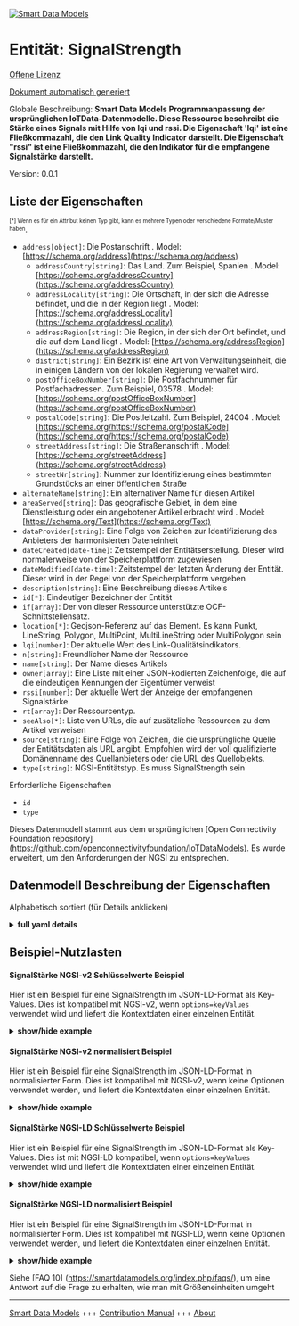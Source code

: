 <!-- 10-Header -->  
[![Smart Data Models](https://smartdatamodels.org/wp-content/uploads/2022/01/SmartDataModels_logo.png "Logo")](https://smartdatamodels.org)  
Entität: SignalStrength  
=======================<!-- /10-Header -->  
<!-- 15-License -->  
[Offene Lizenz](https://github.com/smart-data-models//dataModel.OCF/blob/master/SignalStrength/LICENSE.md)  
[Dokument automatisch generiert](https://docs.google.com/presentation/d/e/2PACX-1vTs-Ng5dIAwkg91oTTUdt8ua7woBXhPnwavZ0FxgR8BsAI_Ek3C5q97Nd94HS8KhP-r_quD4H0fgyt3/pub?start=false&loop=false&delayms=3000#slide=id.gb715ace035_0_60)  
<!-- /15-License -->  
<!-- 20-Description -->  
Globale Beschreibung: **Smart Data Models Programmanpassung der ursprünglichen IoTData-Datenmodelle. Diese Ressource beschreibt die Stärke eines Signals mit Hilfe von lqi und rssi. Die Eigenschaft 'lqi' ist eine Fließkommazahl, die den Link Quality Indicator darstellt. Die Eigenschaft "rssi" ist eine Fließkommazahl, die den Indikator für die empfangene Signalstärke darstellt.**  
Version: 0.0.1  
<!-- /20-Description -->  
<!-- 30-PropertiesList -->  

## Liste der Eigenschaften  

<sup><sub>[*] Wenn es für ein Attribut keinen Typ gibt, kann es mehrere Typen oder verschiedene Formate/Muster haben</sub></sup>.  
- `address[object]`: Die Postanschrift  . Model: [https://schema.org/address](https://schema.org/address)	- `addressCountry[string]`: Das Land. Zum Beispiel, Spanien  . Model: [https://schema.org/addressCountry](https://schema.org/addressCountry)  
	- `addressLocality[string]`: Die Ortschaft, in der sich die Adresse befindet, und die in der Region liegt  . Model: [https://schema.org/addressLocality](https://schema.org/addressLocality)  
	- `addressRegion[string]`: Die Region, in der sich der Ort befindet, und die auf dem Land liegt  . Model: [https://schema.org/addressRegion](https://schema.org/addressRegion)  
	- `district[string]`: Ein Bezirk ist eine Art von Verwaltungseinheit, die in einigen Ländern von der lokalen Regierung verwaltet wird.    
	- `postOfficeBoxNumber[string]`: Die Postfachnummer für Postfachadressen. Zum Beispiel, 03578  . Model: [https://schema.org/postOfficeBoxNumber](https://schema.org/postOfficeBoxNumber)  
	- `postalCode[string]`: Die Postleitzahl. Zum Beispiel, 24004  . Model: [https://schema.org/https://schema.org/postalCode](https://schema.org/https://schema.org/postalCode)  
	- `streetAddress[string]`: Die Straßenanschrift  . Model: [https://schema.org/streetAddress](https://schema.org/streetAddress)  
	- `streetNr[string]`: Nummer zur Identifizierung eines bestimmten Grundstücks an einer öffentlichen Straße    
- `alternateName[string]`: Ein alternativer Name für diesen Artikel  - `areaServed[string]`: Das geografische Gebiet, in dem eine Dienstleistung oder ein angebotener Artikel erbracht wird  . Model: [https://schema.org/Text](https://schema.org/Text)- `dataProvider[string]`: Eine Folge von Zeichen zur Identifizierung des Anbieters der harmonisierten Dateneinheit  - `dateCreated[date-time]`: Zeitstempel der Entitätserstellung. Dieser wird normalerweise von der Speicherplattform zugewiesen  - `dateModified[date-time]`: Zeitstempel der letzten Änderung der Entität. Dieser wird in der Regel von der Speicherplattform vergeben  - `description[string]`: Eine Beschreibung dieses Artikels  - `id[*]`: Eindeutiger Bezeichner der Entität  - `if[array]`: Der von dieser Ressource unterstützte OCF-Schnittstellensatz.  - `location[*]`: Geojson-Referenz auf das Element. Es kann Punkt, LineString, Polygon, MultiPoint, MultiLineString oder MultiPolygon sein  - `lqi[number]`: Der aktuelle Wert des Link-Qualitätsindikators.  - `n[string]`: Freundlicher Name der Ressource  - `name[string]`: Der Name dieses Artikels  - `owner[array]`: Eine Liste mit einer JSON-kodierten Zeichenfolge, die auf die eindeutigen Kennungen der Eigentümer verweist  - `rssi[number]`: Der aktuelle Wert der Anzeige der empfangenen Signalstärke.  - `rt[array]`: Der Ressourcentyp.  - `seeAlso[*]`: Liste von URLs, die auf zusätzliche Ressourcen zu dem Artikel verweisen  - `source[string]`: Eine Folge von Zeichen, die die ursprüngliche Quelle der Entitätsdaten als URL angibt. Empfohlen wird der voll qualifizierte Domänenname des Quellanbieters oder die URL des Quellobjekts.  - `type[string]`: NGSI-Entitätstyp. Es muss SignalStrength sein  <!-- /30-PropertiesList -->  
<!-- 35-RequiredProperties -->  
Erforderliche Eigenschaften  
- `id`  - `type`  <!-- /35-RequiredProperties -->  
<!-- 40-RequiredProperties -->  
Dieses Datenmodell stammt aus dem ursprünglichen [Open Connectivity Foundation repository] (https://github.com/openconnectivityfoundation/IoTDataModels). Es wurde erweitert, um den Anforderungen der NGSI zu entsprechen.  
<!-- /40-RequiredProperties -->  
<!-- 50-DataModelHeader -->  
## Datenmodell Beschreibung der Eigenschaften  
Alphabetisch sortiert (für Details anklicken)  
<!-- /50-DataModelHeader -->  
<!-- 60-ModelYaml -->  
<details><summary><strong>full yaml details</strong></summary>    
```yaml  
SignalStrength:    
  description: Smart Data Models Program adaptation of the original IoTData data Models. This Resource describes the strength of a signal by means of lqi and rssi. The Property 'lqi' is a floating point number that represents Link Quality Indicator. The Property 'rssi' is a floating point number that represents the received signal strength indicator.    
  properties:    
    address:    
      description: The mailing address    
      properties:    
        addressCountry:    
          description: 'The country. For example, Spain'    
          type: string    
          x-ngsi:    
            model: https://schema.org/addressCountry    
            type: Property    
        addressLocality:    
          description: 'The locality in which the street address is, and which is in the region'    
          type: string    
          x-ngsi:    
            model: https://schema.org/addressLocality    
            type: Property    
        addressRegion:    
          description: 'The region in which the locality is, and which is in the country'    
          type: string    
          x-ngsi:    
            model: https://schema.org/addressRegion    
            type: Property    
        district:    
          description: 'A district is a type of administrative division that, in some countries, is managed by the local government'    
          type: string    
          x-ngsi:    
            type: Property    
        postOfficeBoxNumber:    
          description: 'The post office box number for PO box addresses. For example, 03578'    
          type: string    
          x-ngsi:    
            model: https://schema.org/postOfficeBoxNumber    
            type: Property    
        postalCode:    
          description: 'The postal code. For example, 24004'    
          type: string    
          x-ngsi:    
            model: https://schema.org/https://schema.org/postalCode    
            type: Property    
        streetAddress:    
          description: The street address    
          type: string    
          x-ngsi:    
            model: https://schema.org/streetAddress    
            type: Property    
        streetNr:    
          description: Number identifying a specific property on a public street    
          type: string    
          x-ngsi:    
            type: Property    
      type: object    
      x-ngsi:    
        model: https://schema.org/address    
        type: Property    
    alternateName:    
      description: An alternative name for this item    
      type: string    
      x-ngsi:    
        type: Property    
    areaServed:    
      description: The geographic area where a service or offered item is provided    
      type: string    
      x-ngsi:    
        model: https://schema.org/Text    
        type: Property    
    dataProvider:    
      description: A sequence of characters identifying the provider of the harmonised data entity    
      type: string    
      x-ngsi:    
        type: Property    
    dateCreated:    
      description: Entity creation timestamp. This will usually be allocated by the storage platform    
      format: date-time    
      type: string    
      x-ngsi:    
        type: Property    
    dateModified:    
      description: Timestamp of the last modification of the entity. This will usually be allocated by the storage platform    
      format: date-time    
      type: string    
      x-ngsi:    
        type: Property    
    description:    
      description: A description of this item    
      type: string    
      x-ngsi:    
        type: Property    
    id:    
      anyOf:    
        - description: Identifier format of any NGSI entity    
          maxLength: 256    
          minLength: 1    
          pattern: ^[\w\-\.\{\}\$\+\*\[\]`|~^@!,:\\]+$    
          type: string    
          x-ngsi:    
            type: Property    
        - description: Identifier format of any NGSI entity    
          format: uri    
          type: string    
          x-ngsi:    
            type: Property    
      description: Unique identifier of the entity    
      x-ngsi:    
        type: Property    
    if:    
      description: The OCF Interface set supported by this Resource.    
      items:    
        enum:    
          - oic.if.s    
          - oic.if.baseline    
        type: string    
      minItems: 2    
      readOnly: true    
      type: array    
      uniqueItems: true    
      x-ngsi:    
        type: Property    
    location:    
      description: 'Geojson reference to the item. It can be Point, LineString, Polygon, MultiPoint, MultiLineString or MultiPolygon'    
      oneOf:    
        - description: Geojson reference to the item. Point    
          properties:    
            bbox:    
              items:    
                type: number    
              minItems: 4    
              type: array    
            coordinates:    
              items:    
                type: number    
              minItems: 2    
              type: array    
            type:    
              enum:    
                - Point    
              type: string    
          required:    
            - type    
            - coordinates    
          title: GeoJSON Point    
          type: object    
          x-ngsi:    
            type: GeoProperty    
        - description: Geojson reference to the item. LineString    
          properties:    
            bbox:    
              items:    
                type: number    
              minItems: 4    
              type: array    
            coordinates:    
              items:    
                items:    
                  type: number    
                minItems: 2    
                type: array    
              minItems: 2    
              type: array    
            type:    
              enum:    
                - LineString    
              type: string    
          required:    
            - type    
            - coordinates    
          title: GeoJSON LineString    
          type: object    
          x-ngsi:    
            type: GeoProperty    
        - description: Geojson reference to the item. Polygon    
          properties:    
            bbox:    
              items:    
                type: number    
              minItems: 4    
              type: array    
            coordinates:    
              items:    
                items:    
                  items:    
                    type: number    
                  minItems: 2    
                  type: array    
                minItems: 4    
                type: array    
              type: array    
            type:    
              enum:    
                - Polygon    
              type: string    
          required:    
            - type    
            - coordinates    
          title: GeoJSON Polygon    
          type: object    
          x-ngsi:    
            type: GeoProperty    
        - description: Geojson reference to the item. MultiPoint    
          properties:    
            bbox:    
              items:    
                type: number    
              minItems: 4    
              type: array    
            coordinates:    
              items:    
                items:    
                  type: number    
                minItems: 2    
                type: array    
              type: array    
            type:    
              enum:    
                - MultiPoint    
              type: string    
          required:    
            - type    
            - coordinates    
          title: GeoJSON MultiPoint    
          type: object    
          x-ngsi:    
            type: GeoProperty    
        - description: Geojson reference to the item. MultiLineString    
          properties:    
            bbox:    
              items:    
                type: number    
              minItems: 4    
              type: array    
            coordinates:    
              items:    
                items:    
                  items:    
                    type: number    
                  minItems: 2    
                  type: array    
                minItems: 2    
                type: array    
              type: array    
            type:    
              enum:    
                - MultiLineString    
              type: string    
          required:    
            - type    
            - coordinates    
          title: GeoJSON MultiLineString    
          type: object    
          x-ngsi:    
            type: GeoProperty    
        - description: Geojson reference to the item. MultiLineString    
          properties:    
            bbox:    
              items:    
                type: number    
              minItems: 4    
              type: array    
            coordinates:    
              items:    
                items:    
                  items:    
                    items:    
                      type: number    
                    minItems: 2    
                    type: array    
                  minItems: 4    
                  type: array    
                type: array    
              type: array    
            type:    
              enum:    
                - MultiPolygon    
              type: string    
          required:    
            - type    
            - coordinates    
          title: GeoJSON MultiPolygon    
          type: object    
          x-ngsi:    
            type: GeoProperty    
      x-ngsi:    
        type: GeoProperty    
    lqi:    
      description: The current value of Link Quality Indicator.    
      readOnly: true    
      type: number    
      x-ngsi:    
        type: Property    
    n:    
      description: Friendly name of the Resource    
      maxLength: 64    
      readOnly: true    
      type: string    
      x-ngsi:    
        type: Property    
    name:    
      description: The name of this item    
      type: string    
      x-ngsi:    
        type: Property    
    owner:    
      description: A List containing a JSON encoded sequence of characters referencing the unique Ids of the owner(s)    
      items:    
        anyOf:    
          - description: Identifier format of any NGSI entity    
            maxLength: 256    
            minLength: 1    
            pattern: ^[\w\-\.\{\}\$\+\*\[\]`|~^@!,:\\]+$    
            type: string    
            x-ngsi:    
              type: Property    
          - description: Identifier format of any NGSI entity    
            format: uri    
            type: string    
            x-ngsi:    
              type: Property    
        description: Unique identifier of the entity    
        x-ngsi:    
          type: Property    
      type: array    
      x-ngsi:    
        type: Property    
    rssi:    
      description: The current value of Received Signal Strength Indicator.    
      readOnly: true    
      type: number    
      x-ngsi:    
        type: Property    
    rt:    
      description: The Resource Type.    
      items:    
        enum:    
          - oic.r.signalstrength    
        maxLength: 64    
        type: string    
      minItems: 1    
      readOnly: true    
      type: array    
      uniqueItems: true    
      x-ngsi:    
        type: Property    
    seeAlso:    
      description: list of uri pointing to additional resources about the item    
      oneOf:    
        - items:    
            format: uri    
            type: string    
          minItems: 1    
          type: array    
        - format: uri    
          type: string    
      x-ngsi:    
        type: Property    
    source:    
      description: 'A sequence of characters giving the original source of the entity data as a URL. Recommended to be the fully qualified domain name of the source provider, or the URL to the source object'    
      type: string    
      x-ngsi:    
        type: Property    
    type:    
      description: NGSI entity type. It has to be SignalStrength    
      enum:    
        - SignalStrength    
      type: string    
      x-ngsi:    
        type: Property    
  required:    
    - id    
    - type    
  type: object    
  x-derived-from: https://github.com/OpenInterConnect/IoTDataModels/blob/master/SignalStrengthResURI.swagger.json    
  x-disclaimer: 'Redistribution and use in source and binary forms, with or without modification, are permitted  provided that the license conditions are met. Copyleft (c) 2022 Contributors to Smart Data Models Program'    
  x-license-url: https://github.com/smart-data-models/dataModel.OCF/blob/master/SignalStrength/LICENSE.md    
  x-model-schema: https://smart-data-models.github.io/dataModel.IoTDataModels/SignalStrength/schema.json    
  x-model-tags: OCF    
  x-version: 0.0.1    
```  
</details>    
<!-- /60-ModelYaml -->  
<!-- 70-MiddleNotes -->  
<!-- /70-MiddleNotes -->  
<!-- 80-Examples -->  
## Beispiel-Nutzlasten  
#### SignalStärke NGSI-v2 Schlüsselwerte Beispiel  
Hier ist ein Beispiel für eine SignalStrength im JSON-LD-Format als Key-Values. Dies ist kompatibel mit NGSI-v2, wenn `options=keyValues` verwendet wird und liefert die Kontextdaten einer einzelnen Entität.  
<details><summary><strong>show/hide example</strong></summary>    
```json  
{  
    "id": "urn:ngsi-ld:SignalStrength:id:GGHD:03799689",  
    "dateCreated": "2002-11-06T04:05:58Z",  
    "dateModified": "1991-10-24T01:36:20Z",  
    "source": "Gun arrive whatever arrive reflect base matter leas",  
    "name": "Television tend yourself religious type mind trial. Story property watch box.",  
    "alternateName": "Relationship call other still follow poor. Simply create bed never pl",  
    "description": "Reality hit energy outside w",  
    "dataProvider": "Spend well subject song. Charge poor fight somebody camera direction hot",  
    "owner": [  
        "urn:ngsi-ld:SignalStrength:items:FPGM:70635641",  
        "urn:ngsi-ld:SignalStrength:items:KZWZ:57348603"  
    ],  
    "seeAlso": [  
        "urn:ngsi-ld:SignalStrength:items:TGTB:14466454"  
    ],  
    "location": {  
        "type": "Point",  
        "coordinates": [  
            -46.7711165,  
            -160.484273  
        ]  
    },  
    "address": {  
        "streetAddress": "Customer form daugh",  
        "addressLocality": "Wear line young say. Investment important black various risk unit Mrs inside.",  
        "addressRegion": "Director national together sure shake leave by least. Office moment same difference style. Including environmental educatio",  
        "addressCountry": "Huge personal future operation. Second above want test today ",  
        "postalCode": "Arm position now however home music sing recently. Prove thus at this everyone. Look much product adult determine despite today. However daughter worry.",  
        "postOfficeBoxNumber": "Unit get write even among senior though. Character certain current that. Recent different arm win military response.",  
        "streetNr": "Any everything door home at. Together against instea",  
        "district": "Likely history television. Finally be wonder huge hard."  
    },  
    "areaServed": "She cause right product matter bar if. Thing will environment any particular.",  
    "rt": [  
        "oic.r.signalstrength"  
    ],  
    "lqi": 649.9,  
    "rssi": 963.2,  
    "n": "Health new blood hour t",  
    "if": [  
        "oic.if.s",  
        "oic.if.baseline"  
    ],  
    "type": "SignalStrength"  
}  
```  
</details>  
#### SignalStärke NGSI-v2 normalisiert Beispiel  
Hier ist ein Beispiel für eine SignalStrength im JSON-LD-Format in normalisierter Form. Dies ist kompatibel mit NGSI-v2, wenn keine Optionen verwendet werden, und liefert die Kontextdaten einer einzelnen Entität.  
<details><summary><strong>show/hide example</strong></summary>    
```json  
{  
    "id": "urn:ngsi-ld:SignalStrength:id:GGHD:03799689",  
    "dateCreated": {  
        "type": "DateTime",  
        "value": "2002-11-06T04:05:58Z"  
    },  
    "dateModified": {  
        "type": "DateTime",  
        "value": "1991-10-24T01:36:20Z"  
    },  
    "source": {  
        "type": "Text",  
        "value": "Gun arrive whatever arrive reflect base matter leas"  
    },  
    "name": {  
        "type": "Text",  
        "value": "Television tend yourself religious type mind trial. Story property watch box."  
    },  
    "alternateName": {  
        "type": "Text",  
        "value": "Relationship call other still follow poor. Simply create bed never pl"  
    },  
    "description": {  
        "type": "Text",  
        "value": "Reality hit energy outside w"  
    },  
    "dataProvider": {  
        "type": "Text",  
        "value": "Spend well subject song. Charge poor fight somebody camera direction hot"  
    },  
    "owner": {  
        "type": "StructuredValue",  
        "value": [  
            "urn:ngsi-ld:SignalStrength:items:FPGM:70635641",  
            "urn:ngsi-ld:SignalStrength:items:KZWZ:57348603"  
        ]  
    },  
    "seeAlso": {  
        "type": "StructuredValue",  
        "value": [  
            "urn:ngsi-ld:SignalStrength:items:TGTB:14466454"  
        ]  
    },  
    "location": {  
        "type": "geo:json",  
        "value": {  
            "type": "Point",  
            "coordinates": [  
                -46.7711165,  
                -160.484273  
            ]  
        }  
    },  
    "address": {  
        "type": "StructuredValue",  
        "value": {  
            "streetAddress": "Customer form daugh",  
            "addressLocality": "Wear line young say. Investment important black various risk unit Mrs inside.",  
            "addressRegion": "Director national together sure shake leave by least. Office moment same difference style. Including environmental educatio",  
            "addressCountry": "Huge personal future operation. Second above want test today ",  
            "postalCode": "Arm position now however home music sing recently. Prove thus at this everyone. Look much product adult determine despite today. However daughter worry.",  
            "postOfficeBoxNumber": "Unit get write even among senior though. Character certain current that. Recent different arm win military response.",  
            "streetNr": "Any everything door home at. Together against instea",  
            "district": "Likely history television. Finally be wonder huge hard."  
        }  
    },  
    "areaServed": {  
        "type": "Text",  
        "value": "She cause right product matter bar if. Thing will environment any particular."  
    },  
    "rt": {  
        "type": "StructuredValue",  
        "value": [  
            "oic.r.signalstrength"  
        ]  
    },  
    "lqi": {  
        "type": "Number",  
        "value": 649.9  
    },  
    "rssi": {  
        "type": "Number",  
        "value": 963.2  
    },  
    "n": {  
        "type": "Text",  
        "value": "Health new blood hour t"  
    },  
    "if": {  
        "type": "StructuredValue",  
        "value": [  
            "oic.if.s",  
            "oic.if.baseline"  
        ]  
    },  
    "type": "SignalStrength"  
}  
```  
</details>  
#### SignalStärke NGSI-LD Schlüsselwerte Beispiel  
Hier ist ein Beispiel für eine SignalStrength im JSON-LD-Format als Key-Values. Dies ist mit NGSI-LD kompatibel, wenn `options=keyValues` verwendet wird und liefert die Kontextdaten einer einzelnen Entität.  
<details><summary><strong>show/hide example</strong></summary>    
```json  
{  
    "id": "urn:ngsi-ld:SignalStrength:id:GGHD:03799689",  
    "dateCreated": "2002-11-06T04:05:58Z",  
    "dateModified": "1991-10-24T01:36:20Z",  
    "source": "Gun arrive whatever arrive reflect base matter leas",  
    "name": "Television tend yourself religious type mind trial. Story property watch box.",  
    "alternateName": "Relationship call other still follow poor. Simply create bed never pl",  
    "description": "Reality hit energy outside w",  
    "dataProvider": "Spend well subject song. Charge poor fight somebody camera direction hot",  
    "owner": [  
        "urn:ngsi-ld:SignalStrength:items:FPGM:70635641",  
        "urn:ngsi-ld:SignalStrength:items:KZWZ:57348603"  
    ],  
    "seeAlso": [  
        "urn:ngsi-ld:SignalStrength:items:TGTB:14466454"  
    ],  
    "location": {  
        "type": "Point",  
        "coordinates": [  
            -46.7711165,  
            -160.484273  
        ]  
    },  
    "address": {  
        "streetAddress": "Customer form daugh",  
        "addressLocality": "Wear line young say. Investment important black various risk unit Mrs inside.",  
        "addressRegion": "Director national together sure shake leave by least. Office moment same difference style. Including environmental educatio",  
        "addressCountry": "Huge personal future operation. Second above want test today ",  
        "postalCode": "Arm position now however home music sing recently. Prove thus at this everyone. Look much product adult determine despite today. However daughter worry.",  
        "postOfficeBoxNumber": "Unit get write even among senior though. Character certain current that. Recent different arm win military response.",  
        "streetNr": "Any everything door home at. Together against instea",  
        "district": "Likely history television. Finally be wonder huge hard."  
    },  
    "areaServed": "She cause right product matter bar if. Thing will environment any particular.",  
    "rt": [  
        "oic.r.signalstrength"  
    ],  
    "lqi": 649.9,  
    "rssi": 963.2,  
    "n": "Health new blood hour t",  
    "if": [  
        "oic.if.s",  
        "oic.if.baseline"  
    ],  
    "type": "SignalStrength",  
    "@context": [  
        "https://smartdatamodels.org/context.jsonld"  
    ]  
}  
```  
</details>  
#### SignalStärke NGSI-LD normalisiert Beispiel  
Hier ist ein Beispiel für eine SignalStrength im JSON-LD-Format in normalisierter Form. Dies ist kompatibel mit NGSI-LD, wenn keine Optionen verwendet werden, und liefert die Kontextdaten einer einzelnen Entität.  
<details><summary><strong>show/hide example</strong></summary>    
```json  
{  
    "id": "urn:ngsi-ld:SignalStrength:id:GGHD:03799689",  
    "dateCreated": {  
        "type": "Property",  
        "value": {  
            "@type": "DateTime",  
            "@value": "2002-11-06T04:05:58Z"  
        }  
    },  
    "dateModified": {  
        "type": "Property",  
        "value": {  
            "@type": "DateTime",  
            "@value": "1991-10-24T01:36:20Z"  
        }  
    },  
    "source": {  
        "type": "Property",  
        "value": "Gun arrive whatever arrive reflect base matter leas"  
    },  
    "name": {  
        "type": "Property",  
        "value": "Television tend yourself religious type mind trial. Story property watch box."  
    },  
    "alternateName": {  
        "type": "Property",  
        "value": "Relationship call other still follow poor. Simply create bed never pl"  
    },  
    "description": {  
        "type": "Property",  
        "value": "Reality hit energy outside w"  
    },  
    "dataProvider": {  
        "type": "Property",  
        "value": "Spend well subject song. Charge poor fight somebody camera direction hot"  
    },  
    "owner": {  
        "type": "Property",  
        "value": [  
            "urn:ngsi-ld:SignalStrength:items:FPGM:70635641",  
            "urn:ngsi-ld:SignalStrength:items:KZWZ:57348603"  
        ]  
    },  
    "seeAlso": {  
        "type": "Property",  
        "value": [  
            "urn:ngsi-ld:SignalStrength:items:TGTB:14466454"  
        ]  
    },  
    "location": {  
        "type": "GeoProperty",  
        "value": {  
            "type": "Point",  
            "coordinates": [  
                -46.7711165,  
                -160.484273  
            ]  
        }  
    },  
    "address": {  
        "type": "Property",  
        "value": {  
            "streetAddress": "Customer form daugh",  
            "addressLocality": "Wear line young say. Investment important black various risk unit Mrs inside.",  
            "addressRegion": "Director national together sure shake leave by least. Office moment same difference style. Including environmental educatio",  
            "addressCountry": "Huge personal future operation. Second above want test today ",  
            "postalCode": "Arm position now however home music sing recently. Prove thus at this everyone. Look much product adult determine despite today. However daughter worry.",  
            "postOfficeBoxNumber": "Unit get write even among senior though. Character certain current that. Recent different arm win military response.",  
            "streetNr": "Any everything door home at. Together against instea",  
            "district": "Likely history television. Finally be wonder huge hard."  
        }  
    },  
    "areaServed": {  
        "type": "Property",  
        "value": "She cause right product matter bar if. Thing will environment any particular."  
    },  
    "rt": {  
        "type": "Property",  
        "value": [  
            "oic.r.signalstrength"  
        ]  
    },  
    "lqi": {  
        "type": "Property",  
        "value": 649.9  
    },  
    "rssi": {  
        "type": "Property",  
        "value": 963.2  
    },  
    "n": {  
        "type": "Property",  
        "value": "Health new blood hour t"  
    },  
    "if": {  
        "type": "Property",  
        "value": [  
            "oic.if.s",  
            "oic.if.baseline"  
        ]  
    },  
    "type": "SignalStrength",  
    "@context": [  
        "https://smartdatamodels.org/context.jsonld"  
    ]  
}  
```  
</details><!-- /80-Examples -->  
<!-- 90-FooterNotes -->  
<!-- /90-FooterNotes -->  
<!-- 95-Units -->  
Siehe [FAQ 10] (https://smartdatamodels.org/index.php/faqs/), um eine Antwort auf die Frage zu erhalten, wie man mit Größeneinheiten umgeht  
<!-- /95-Units -->  
<!-- 97-LastFooter -->  
---  
[Smart Data Models](https://smartdatamodels.org) +++ [Contribution Manual](https://bit.ly/contribution_manual) +++ [About](https://bit.ly/Introduction_SDM)<!-- /97-LastFooter -->  
